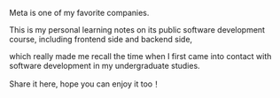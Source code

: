 Meta is one of my favorite companies.


This is my personal learning notes on its public software development course, including frontend side and backend side,

which really made me recall the time when I first came into contact with software development in my undergraduate studies. 

Share it here, hope you can enjoy it too！

